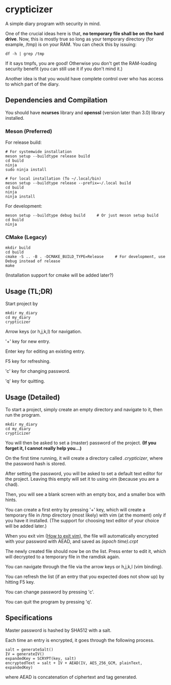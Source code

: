 # crypticizer
A simple diary program with security in mind.

One of the crucial ideas here is that,
**no temporary file shall be on the hard drive**.
Now, this is mostly true so long as your temporary directory (for example, /tmp)
is on your RAM.
You can check this by issuing:
```
df -h | grep /tmp
```
If it says tmpfs, you are good!
Otherwise you don't get the RAM-loading security benefit
(you can still use it if you don't mind it.)

Another idea is that you would have complete control over
who has access to which part of the diary.

## Dependencies and Compilation
You should have **ncurses** library and **openssl** (version later than 3.0) library installed.
### Meson (Preferred)
For release build:
```
# For systemwide installation
meson setup --buildtype release build
cd build
ninja
sudo ninja install

# For local installation (To ~/.local/bin)
meson setup --buildtype release --prefix=~/.local build
cd build
ninja
ninja install
```
For development:
```
meson setup --buildtype debug build     # Or just meson setup build
cd build
ninja
```
### CMake (Legacy)
```
mkdir build
cd build
cmake -S .. -B . -DCMAKE_BUILD_TYPE=Release     # For development, use Debug instead of release
make
```
(Installation support for cmake will be added later?)

## Usage (TL;DR)
Start project by
```
mkdir my_diary
cd my_diary
crypticizer
```
Arrow keys (or h,j,k,l) for navigation.

'+' key for new entry.

Enter key for editing an existing entry.

F5 key for refreshing.

'c' key for changing password.

'q' key for quitting.

## Usage (Detailed)
To start a project, simply create an empty directory and navigate to it,
then run the program.
```
mkdir my_diary
cd my_diary
crypticizer
```
You will then be asked to set a (master) password of the project.
**(If you forget it, I cannot really help you...)**

On the first time running, it will create a directory called *.crypticizer*, where the password hash is stored.

After setting the password,
you will be asked to set a default text editor for the project.
Leaving this empty will set it to using vim (because you are a chad).

Then, you will see a blank screen with an empty box, and a smaller box with hints.

You can create a first entry by pressing '+' key,
which will create a temporary file in /tmp directory (most likely) with vim (at the moment) only if you have it installed. (The support for choosing text editor of your choice will be added later.)

When you exit vim ([How to exit vim](https://stackoverflow.com/questions/11828270/how-do-i-exit-vim)),
the file will automatically encrypted with your password with AEAD, and saved as *(epoch time).crpt*

The newly created file should now be on the list.
Press enter to edit it, which will decrypted to a temporary file in the ramdisk again.

You can navigate through the file via the arrow keys or h,j,k,l (vim binding).

You can refresh the list (if an entry that you expected does not show up) by hitting F5 key.

You can change password by pressing 'c'.

You can quit the program by pressing 'q'.

## Specifications
Master password is hashed by SHA512 with a salt.

Each time an entry is encrypted, it goes through the following process.
```
salt = generateSalt()
IV = generateIV()
expandedKey = SCRYPT(key, salt)
encryptedText = salt + IV + AEAD(IV, AES_256_GCM, plainText, expandedKey)
```
where AEAD is concatenation of ciphertext and tag generated.
